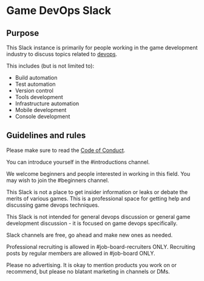 # Game DevOps Slack

## Purpose
This Slack instance is primarily for people working in the game development industry to discuss topics related to [devops](https://en.wikipedia.org/wiki/DevOps).

This includes (but is not limited to):
* Build automation
* Test automation
* Version control
* Tools development
* Infrastructure automation
* Mobile development
* Console development

## Guidelines and rules
Please make sure to read the [Code of Conduct](https://github.com/Game-DevOps/code-of-conduct).

You can introduce yourself in the #introductions channel.

We welcome beginners and people interested in working in this field. You may wish to join the #beginners channel.

This Slack is not a place to get insider information or leaks or debate the merits of various games. This is a professional space for getting help and discussing game devops techniques.

This Slack is not intended for general devops discussion or general game development discussion - it is focused on game devops specifically.

Slack channels are free, go ahead and make new ones as needed.

Professional recruiting is allowed in #job-board-recruiters ONLY. Recruiting posts by regular members are allowed in #job-board ONLY.

Please no advertising. It is okay to mention products you work on or recommend, but please no blatant marketing in channels or DMs.
